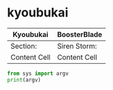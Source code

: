 # kyoubukai

| Kyoubukai | BoosterBlade |
| --------- | ------------ |
|   Section:|  Siren Storm:|
| Content Cell  | Content Cell  |

```python
from sys import argv
print(argv)
```
